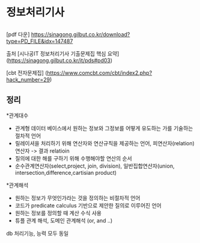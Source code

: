 # 정보처리기사

## 



[pdf 다운] https://sinagong.gilbut.co.kr/download?type=PD_FILE&idx=147487

출처 [시나공IT 정보처리기사 기출문제집 핵심 요약] (https://sinagong.gilbut.co.kr/it/pds#pd03)


[cbt 전자문제집]
(https://www.comcbt.com/cbt/index2.php?hack_number=29)



## 정리 

*관계대수 
- 관계형 데이터 베이스에서 원하는 정보와 그정보를 어떻게 유도하는 가를 기술하는 절차적 언어
- 릴레이셔을 처리하기 위해 연산자와 연산규칙을 제공하는 언어, 피연산자(relation) 연산자 -> 결과 relatioin
- 질의에 대한 해를 구하기 위해 수행해야할 연산의 순서
- 순수관계연산자(select,project, join, division), 일반집합연산자(union, intersection,difference,cartisian product)

*관계해석
- 원하는 정보가 무엇인가라는 것을 정의하는 비절차적 언어
- 코드가 predicate calculus 기반으로 제안한 질의로 이루어진 언어
- 원하는 정보를 정의할 때 계산 수식 사용
- 튜플 관계 해석, 도메인 관계해석 (or, and ..)


db 처리기능, 능력 모두 동일

